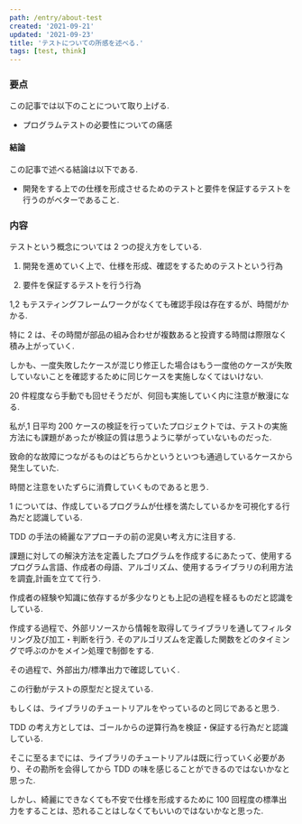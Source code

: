 ```yaml
---
path: /entry/about-test
created: '2021-09-21'
updated: '2021-09-23'
title: 'テストについての所感を述べる.'
tags: [test, think]
---
```


### 要点

この記事では以下のことについて取り上げる.

- プログラムテストの必要性についての痛感

#### 結論

この記事で述べる結論は以下である.

- 開発をする上での仕様を形成させるためのテストと要件を保証するテストを行うのがベターであること.

### 内容

テストという概念については 2 つの捉え方をしている.

1. 開発を進めていく上で、仕様を形成、確認をするためのテストという行為

2. 要件を保証するテストを行う行為

1,2 もテスティングフレームワークがなくても確認手段は存在するが、時間がかかる.

特に 2 は、その時間が部品の組み合わせが複数あると投資する時間は際限なく積み上がっていく.

しかも、一度失敗したケースが混じり修正した場合はもう一度他のケースが失敗していないことを確認するために同じケースを実施しなくてはいけない.

20 件程度なら手動でも回せそうだが、何回も実施していく内に注意が散漫になる.

私が,1 日平均 200 ケースの検証を行っていたプロジェクトでは、テストの実施方法にも課題があったが検証の質は思うように挙がっていないものだった.

致命的な故障につながるものはどちらかというといつも通過しているケースから発生していた.

時間と注意をいたずらに消費していくものであると思う.

1 については、作成しているプログラムが仕様を満たしているかを可視化する行為だと認識している.

TDD の手法の綺麗なアプローチの前の泥臭い考え方に注目する.

課題に対しての解決方法を定義したプログラムを作成するにあたって、使用するプログラム言語、作成者の母語、アルゴリズム、使用するライブラリの利用方法を調査,計画を立てて行う.

作成者の経験や知識に依存するが多少なりとも上記の過程を経るものだと認識をしている.

作成する過程で、外部リソースから情報を取得してライブラリを通してフィルタリング及び加工・判断を行う. そのアルゴリズムを定義した関数をどのタイミングで呼ぶのかをメイン処理で制御をする.

その過程で、外部出力/標準出力で確認していく.

この行動がテストの原型だと捉えている.

もしくは、ライブラリのチュートリアルをやっているのと同じであると思う.

TDD の考え方としては、ゴールからの逆算行為を検証・保証する行為だと認識している.

そこに至るまでには、ライブラリのチュートリアルは既に行っていく必要があり、その勘所を会得してから TDD の味を感じることができるのではないかなと思った.

しかし、綺麗にできなくても不安で仕様を形成するために 100 回程度の標準出力をすることは、恐れることはしなくてもいいのではないかなと思った.

